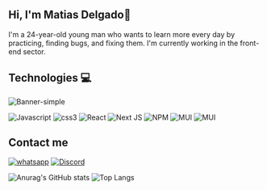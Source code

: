 ## Hi, I'm Matias Delgado👋

I'm a 24-year-old young man who wants to learn more every day by practicing, finding bugs, and fixing them.
I'm currently working in the front-end sector.

## Technologies 💻
![Banner-simple](technologies-banner.png)

![Javascript](https://img.shields.io/badge/JavaScript-%2320232a.svg?style=for-the-badge&logo=javascript&logoColor=%23feff27&logoSize=10px&)
![css3](https://img.shields.io/badge/CSS3-%2320232a.svg?style=for-the-badge&logo=css3&logoColor=blue&logoSize=30px&)
![React](https://img.shields.io/badge/react-%2320232a.svg?style=for-the-badge&logo=react&logoColor=%2361DAFB)
![Next JS](https://img.shields.io/badge/Next-black?style=for-the-badge&logo=next.js&logoColor=white)
![NPM](https://img.shields.io/badge/NPM-%23CB3837.svg?style=for-the-badge&logo=npm&logoColor=white)
![MUI](https://img.shields.io/badge/MUI-%230081CB.svg?style=for-the-badge&logo=mui&logoColor=white)
![MUI](https://img.shields.io/badge/tailwindcss-27bfb7.svg?style=for-the-badge&logo=tailwindcss&logoColor=white)

## Contact me
[![whatsapp](https://img.shields.io/badge/whatsapp-25D366.svg?style=for-the-badge&logo=whatsapp&logoColor=black)]("https://wa.me/11438578047")
[![Discord](https://img.shields.io/badge/discord-5865F2.svg?style=for-the-badge&logo=discord&logoColor=white)]("https://discordapp.com/users/matiasgerr")
<br/>


![Anurag's GitHub stats](https://github-readme-stats.vercel.app/api?username=MatiasDelgadoD&show_icons=true&theme=dark)
![Top Langs](https://github-readme-stats.vercel.app/api/top-langs/?username=MatiasDelgadoD&layout=compact&theme=dark)


<!--
**MatiasDelgadoD/MatiasDelgadoD** is a ✨ _special_ ✨ repository because its `README.md` (this file) appears on your GitHub profile.

Here are some ideas to get you started:

- 🔭 I’m currently working on ...
- 🌱 I’m currently learning ...
- 👯 I’m looking to collaborate on ...
- 🤔 I’m looking for help with ...
- 💬 Ask me about ...
- 📫 How to reach me: ...
- 😄 Pronouns: ...
- ⚡ Fun fact: ...
-->
  
